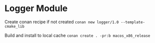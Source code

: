 # Logger Module

Create conan recipe if not created
`conan new logger/1.0 --template-cmake_lib`

Build and install to local cache
`conan create . -pr:b macos_x86_release`